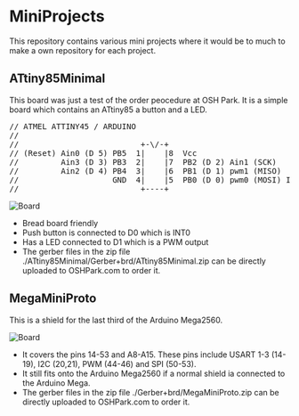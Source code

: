 MiniProjects
============

This repository contains various mini projects where it would be to much to make a own repository for each project.

ATtiny85Minimal
-------------------------

This board was just a test of the order peocedure at OSH Park. It is a simple board which contains an ATtiny85 a button and a LED.

<pre>
// ATMEL ATTINY45 / ARDUINO
//
//                          +-\/-+
// (Reset) Ain0 (D 5) PB5  1|    |8  Vcc
//         Ain3 (D 3) PB3  2|    |7  PB2 (D 2) Ain1 (SCK)
//         Ain2 (D 4) PB4  3|    |6  PB1 (D 1) pwm1 (MISO)
//                    GND  4|    |5  PB0 (D 0) pwm0 (MOSI) INT0
//                          +----+
</pre>

![Board](https://raw.github.com/TMuel1123/MiniProjects/master/ATtiny85Minimal/img.png)

* Bread board friendly
* Push button is connected to D0 which is INT0
* Has a LED connected to D1 which is a PWM output
* The gerber files in the zip file ./ATtiny85Minimal/Gerber+brd/ATtiny85Minimal.zip can be directly uploaded to OSHPark.com to order it.

MegaMiniProto
-------------------------

This is a shield for the last third of the Arduino Mega2560.

![Board](https://raw.github.com/TMuel1123/MiniProjects/master/MegaMiniProto/img.png)

* It covers the pins 14-53 and A8-A15. These pins include USART 1-3 (14-19), I2C (20,21), PWM (44-46) and SPI (50-53).
* It still fits onto the Arduino Mega2560 if a normal shield ia connected to the Arduino Mega.
* The gerber files in the zip file ./Gerber+brd/MegaMiniProto.zip can be directly uploaded to OSHPark.com to order it.

